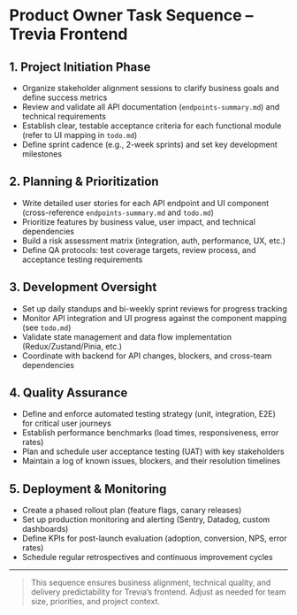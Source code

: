 # Product Owner Task Sequence – Trevia Frontend

## 1. Project Initiation Phase
- Organize stakeholder alignment sessions to clarify business goals and define success metrics
- Review and validate all API documentation (`endpoints-summary.md`) and technical requirements
- Establish clear, testable acceptance criteria for each functional module (refer to UI mapping in `todo.md`)
- Define sprint cadence (e.g., 2-week sprints) and set key development milestones

## 2. Planning & Prioritization
- Write detailed user stories for each API endpoint and UI component (cross-reference `endpoints-summary.md` and `todo.md`)
- Prioritize features by business value, user impact, and technical dependencies
- Build a risk assessment matrix (integration, auth, performance, UX, etc.)
- Define QA protocols: test coverage targets, review process, and acceptance testing requirements

## 3. Development Oversight
- Set up daily standups and bi-weekly sprint reviews for progress tracking
- Monitor API integration and UI progress against the component mapping (see `todo.md`)
- Validate state management and data flow implementation (Redux/Zustand/Pinia, etc.)
- Coordinate with backend for API changes, blockers, and cross-team dependencies

## 4. Quality Assurance
- Define and enforce automated testing strategy (unit, integration, E2E) for critical user journeys
- Establish performance benchmarks (load times, responsiveness, error rates)
- Plan and schedule user acceptance testing (UAT) with key stakeholders
- Maintain a log of known issues, blockers, and their resolution timelines

## 5. Deployment & Monitoring
- Create a phased rollout plan (feature flags, canary releases)
- Set up production monitoring and alerting (Sentry, Datadog, custom dashboards)
- Define KPIs for post-launch evaluation (adoption, conversion, NPS, error rates)
- Schedule regular retrospectives and continuous improvement cycles

---

> This sequence ensures business alignment, technical quality, and delivery predictability for Trevia’s frontend. Adjust as needed for team size, priorities, and project context.
